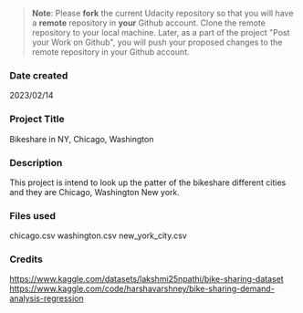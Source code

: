 > **Note**: Please **fork** the current Udacity repository so that you will have a **remote** repository in **your** Github account. Clone the remote repository to your local machine. Later, as a part of the project "Post your Work on Github", you will push your proposed changes to the remote repository in your Github account.

### Date created

2023/02/14

### Project Title

Bikeshare in NY, Chicago, Washington

### Description

This project is intend to look up the patter of the bikeshare different cities and they are Chicago, Washington
New york.

### Files used

chicago.csv
washington.csv
new_york_city.csv

### Credits

https://www.kaggle.com/datasets/lakshmi25npathi/bike-sharing-dataset
https://www.kaggle.com/code/harshavarshney/bike-sharing-demand-analysis-regression
